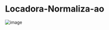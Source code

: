 # Locadora-Normaliza-ao

![image](https://github.com/RenanZanollo/Locadora-Normaliza-ao/assets/163452594/f46d9fe4-cd1e-4688-87a8-ef84f863bbbf)


